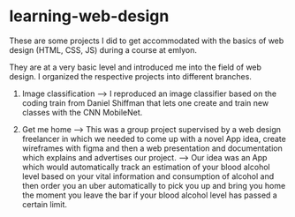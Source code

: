 # learning-web-design
These are some projects I did to get accommodated with the basics of web design (HTML, CSS, JS) during a course at emlyon.

They are at a very basic level and introduced me into the field of web design. I organized the respective projects into different branches.
1. Image classification
--> I reproduced an image classifier based on the coding train from Daniel Shiffman that lets one create and train new classes with the CNN MobileNet.

2. Get me home
--> This was a group project supervised by a web design freelancer in which we needed to come up with a novel App idea, create wireframes with figma and then a web presentation and documentation which explains and advertises our project.
--> Our idea was an App which would automatically track an estimation of your blood alcohol level based on your vital information and consumption of alcohol and then order you an uber automatically to pick you up and bring you home the moment you leave the bar if your blood alcohol level has passed a certain limit.
